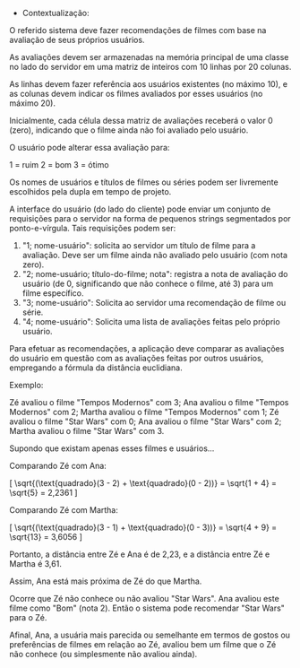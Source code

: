- Contextualização:

O referido sistema deve fazer recomendações de filmes com base na avaliação de seus próprios usuários.

As avaliações devem ser armazenadas na memória principal de uma classe no lado do servidor em uma matriz de inteiros com 10 linhas por 20 colunas.

As linhas devem fazer referência aos usuários existentes (no máximo 10), e as colunas devem indicar os filmes avaliados por esses usuários (no máximo 20).

Inicialmente, cada célula dessa matriz de avaliações receberá o valor 0 (zero), indicando que o filme ainda não foi avaliado pelo usuário.

O usuário pode alterar essa avaliação para:

1 = ruim
2 = bom
3 = ótimo

Os nomes de usuários e títulos de filmes ou séries podem ser livremente escolhidos pela dupla em tempo de projeto.

A interface do usuário (do lado do cliente) pode enviar um conjunto de requisições para o servidor na forma de pequenos strings segmentados por ponto-e-vírgula. Tais requisições podem ser:

1. "1; nome-usuário": solicita ao servidor um título de filme para a avaliação. Deve ser um filme ainda não avaliado pelo usuário (com nota zero).
2. "2; nome-usuário; título-do-filme; nota": registra a nota de avaliação do usuário (de 0, significando que não conhece o filme, até 3) para um filme específico.
3. "3; nome-usuário": Solicita ao servidor uma recomendação de filme ou série.
4. "4; nome-usuário": Solicita uma lista de avaliações feitas pelo próprio usuário.

Para efetuar as recomendações, a aplicação deve comparar as avaliações do usuário em questão com as avaliações feitas por outros usuários, empregando a fórmula da distância euclidiana.

Exemplo:

Zé avaliou o filme "Tempos Modernos" com 3;
Ana avaliou o filme "Tempos Modernos" com 2;
Martha avaliou o filme "Tempos Modernos" com 1;
Zé avaliou o filme "Star Wars" com 0;
Ana avaliou o filme "Star Wars" com 2;
Martha avaliou o filme "Star Wars" com 3.

Supondo que existam apenas esses filmes e usuários...

Comparando Zé com Ana:

\[ \sqrt{(\text{quadrado}(3 - 2) + \text{quadrado}(0 - 2))} = \sqrt{1 + 4} = \sqrt{5} = 2,2361 \]

Comparando Zé com Martha:

\[ \sqrt{(\text{quadrado}(3 - 1) + \text{quadrado}(0 - 3))} = \sqrt{4 + 9} = \sqrt{13} = 3,6056 \]

Portanto, a distância entre Zé e Ana é de 2,23, e a distância entre Zé e Martha é 3,61.

Assim, Ana está mais próxima de Zé do que Martha.

Ocorre que Zé não conhece ou não avaliou "Star Wars". Ana avaliou este filme como "Bom" (nota 2). Então o sistema pode recomendar "Star Wars" para o Zé.

Afinal, Ana, a usuária mais parecida ou semelhante em termos de gostos ou preferências de filmes em relação ao Zé, avaliou bem um filme que o Zé não conhece (ou simplesmente não avaliou ainda).
